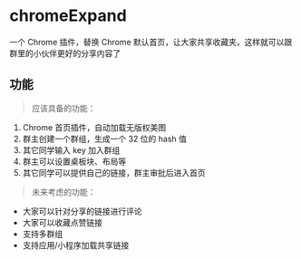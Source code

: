 # chromeExpand
一个 Chrome 插件，替换 Chrome 默认首页，让大家共享收藏夹，这样就可以跟群里的小伙伴更好的分享内容了


## 功能

> 应该具备的功能：

  1. Chrome 首页插件，自动加载无版权美图
  2. 群主创建一个群组，生成一个 32 位的 hash 值
  3. 其它同学输入 key 加入群组
  4. 群主可以设置桌板块、布局等
  5. 其它同学可以提供自己的链接，群主审批后进入首页

> 未来考虑的功能：

  * 大家可以针对分享的链接进行评论
  * 大家可以收藏点赞链接
  * 支持多群组
  * 支持应用/小程序加载共享链接
